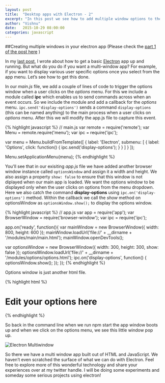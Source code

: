```yaml
---
layout: post
title:  "Desktop apps with Electron - 2"
excerpt: "In this post we see how to add multiple window options to the app that we made in previous post."
author: "Vishnu"
date:   2015-10-29 08:00:00
categories: javascript
---
```

##Creating multiple windows in your electron app
(Please check the [part 1 of the post here](http://neoelemento.com/blog/2015/10/25/desktop-apps-with-electron-1/) )

In my [last post](http://neoelemento.com/blog/2015/10/25/desktop-apps-with-electron-1/), I wrote about how to get a basic [Electron](http://electron.atom.io/) app up and running. But what do you do if you want a multi-window app? For example, if you want to display various user specific options once you select from the app menu. Let’s see how to get this done.

In our *main.js* file, we add a couple of lines of code to trigger the options window when a user clicks on the *options* menu. For this we include a module called **ipc** which enables us to send commands across when an event occurs. So we include the module and add a callback for the *options* menu. `ipc.send('display-options')` sends a command `display-options` (this can be named anything) to the main process when a user clicks on *options* menu. After this we will modify the app.js file to capture this event.

{% highlight javascript %}
// main.js
var remote  = require('remote');
var Menu    = remote.require('menu');
var ipc     = require('ipc');

var menu = Menu.buildFromTemplate([
  {
    label: 'Electron',
    submenu: [
      {
        label: 'Options',
        click: function() {
          ipc.send('display-options');
        }
      }
    ]
  }
]);

Menu.setApplicationMenu(menu);
{% endhighlight %}

You'll see that in our exisiting *app.js* file we have added another browser window instance called `optionsWindow` and assign it a width and height. We also assign a property `show: false` to ensure that this window is not diplayed when our main app is loaded. We want the options window to be displayed only when the user clicks on options from the menu dropdown. Here we also catch the command **display-options** using `ipc.on('display-options')` method. Within the callback we call the *show* method on optionsWindow as `optionsWindow.show();` to display the options window.

{% highlight javascript %}
// app.js
var app = require('app');
var BrowserWindow = require('browser-window');
var ipc = require('ipc');

app.on('ready', function(){
  var mainWindow = new BrowserWindow({
    width: 800,
    height: 600
  });
  mainWindow.loadUrl('file://' + __dirname + '/modules/main/main.html');
  mainWindow.openDevTools();

  var optionsWindow = new BrowserWindow({
    width: 300,
    height: 300,
    show: false
  });
  optionsWindow.loadUrl('file://' + __dirname + '/modules/options/options.html');
  ipc.on('display-options', function() {
    optionsWindow.show();
  });
});
{% endhighlight %}

Options window is just another html file.

{% highlight html %}
<!-- options.html -->
<h1>Edit your options here</h1>
{% endhighlight %}

So back in the command line when we run npm start the app window boots up and when we click on the options menu, we see this little window pop up.

![Electron Multiwindow](https://farm6.staticflickr.com/5757/22426371697_2cce97e2ee.jpg)

So there we have a multi window app built out of HTML and JavaScript. We haven’t even scratched the surface of what we can do with Electron. Feel free to explore more of this wonderful technology and share your experiences over at my twitter handle. I will be doing some experiments and someday some serious projects using electron!